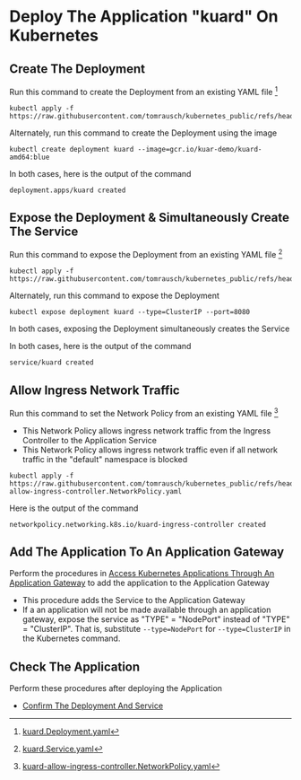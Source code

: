 # Deploy The Application "kuard" On Kubernetes

## Create The Deployment
Run this command to create the Deployment from an existing YAML file [^kuard.Deployment.yaml]
```
kubectl apply -f https://raw.githubusercontent.com/tomrausch/kubernetes_public/refs/heads/main/src/kuard/kuard.Deployment.yaml
```
[^kuard.Deployment.yaml]: [kuard.Deployment.yaml](https://github.com/tomrausch/kubernetes_public/blob/main/src/kuard/kuard.Deployment.yaml)

Alternately, run this command to create the Deployment using the image
```
kubectl create deployment kuard --image=gcr.io/kuar-demo/kuard-amd64:blue
```

In both cases, here is the output of the command
```
deployment.apps/kuard created
``` 
 
## Expose the Deployment & Simultaneously Create The Service
Run this command to expose the Deployment from an existing YAML file [^kuard.Service.yaml]
```
kubectl apply -f https://raw.githubusercontent.com/tomrausch/kubernetes_public/refs/heads/main/src/kuard/kuard.Service.yaml
```
[^kuard.Service.yaml]: [kuard.Service.yaml](https://github.com/tomrausch/kubernetes_public/blob/main/src/kuard/kuard.Service.yaml)

Alternately, run this command to expose the Deployment 
```
kubectl expose deployment kuard --type=ClusterIP --port=8080
```

In both cases, exposing the Deployment simultaneously creates the Service

In both cases, here is the output of the command
```
service/kuard created
``` 

## Allow Ingress Network Traffic
Run this command to set the Network Policy from an existing YAML file [^kuard-allow-ingress-controller.NetworkPolicy.yaml]
- This Network Policy allows ingress network traffic from the Ingress Controller to the Application Service
- This Network Policy allows ingress network traffic even if all network traffic in the "default" namespace is blocked
```
kubectl apply -f https://raw.githubusercontent.com/tomrausch/kubernetes_public/refs/heads/main/src/kuard/kuard-allow-ingress-controller.NetworkPolicy.yaml
```
[^kuard-allow-ingress-controller.NetworkPolicy.yaml]: [kuard-allow-ingress-controller.NetworkPolicy.yaml](https://github.com/tomrausch/kubernetes_public/blob/main/src/kuard/kuard-allow-ingress-controller.NetworkPolicy.yaml)

Here is the output of the command
```
networkpolicy.networking.k8s.io/kuard-ingress-controller created
```


## Add The Application To An Application Gateway
Perform the procedures in [Access Kubernetes Applications Through An Application Gateway](https://github.com/tomrausch/kubernetes_public/blob/7245f5e7dda852ffa6ef40769669db586e52046d/doc/Access%20Kubernetes%20Applications%20Through%20An%20Application%20Gateway.md) to add the application to the Application Gateway
- This procedure adds the Service to the Application Gateway
- If a an application will not be made available through an application gateway, expose the service as "TYPE" = "NodePort" instead of "TYPE" = "ClusterIP". That is, substitute ```--type=NodePort``` for ```--type=ClusterIP``` in the Kubernetes command.

## Check The Application
Perform these procedures after deploying the Application
- [Confirm The Deployment And Service](https://github.com/tomrausch/kubernetes_public/blob/9569089708b8f66adc3a30add0f74f5c53544dd3/doc/Confirm%20The%20Deployment%20And%20Service.md) 
